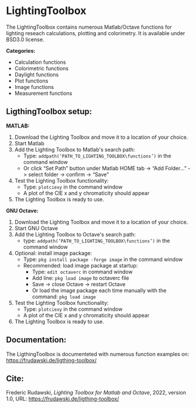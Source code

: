 # LightingToolbox
The LightingToolbox contains numerous Matlab/Octave functions for lighting reseach calculations, plotting and colorimetry. It is available under BSD3.0 license.

**Categories:**
- Calculation functions
- Colorimetric functions
- Daylight functions
- Plot functions
- Image functions
- Measurement functions

## LigthingToolbox setup:
**MATLAB:**
1. Download the Lighting Toolbox and move it to a location of your choice.
2. Start Matlab
3. Add the Lighting Toolbox to Matlab's search path:
  	- Type: ```addpath(‘PATH_TO_LIGHTING_TOOLBOX\functions’)``` in the command window
    - Or click “Set Path” button under Matlab HOME tab -> “Add Folder…” -> select folder -> confirm -> “Save”
4. Test the Lighting Toolbox functionality:
    - Type: ```plotciexy``` in the command window
    - A plot of the CIE x and y chromaticity should appear
5. The Lighting Toolbox is ready to use.

**GNU Octave:**
1. Download the Lighting Toolbox and move it to a location of your choice.
2. Start GNU Octave
3. Add the Lighting Toolbox to Octave's search path:
    - type: ```addpath(‘PATH_TO_LIGHTING_TOOLBOX\functions’)``` in the command window
4. Optional: install image package:
    - Type: ```pkg install package -forge image``` in the command window
    - Recommended: load image package at startup:
      * Type: ```edit octaverc``` in command window
      * Add line: ```pkg load image``` to octaverc file
      * Save -> close Octave -> restart Octave
      * Or load the image package each time manually with the command: ```pkg load image```
5. Test the Lighting Toolbox functionality:
    - Type: ```plotciexy``` in the command window
    - A plot of the CIE x and y chromaticity should appear
6. The Lighting Toolbox is ready to use.

## Documentation:
The LigthingToolbox is documenteted with numerous function examples on: https://frudawski.de/ligthing-toolbox/

## Cite:
Frederic Rudawski, *Lighting Toolbox for Matlab and Octave*, 2022, version 1.0, URL: https://frudawski.de/ligthing-toolbox/

